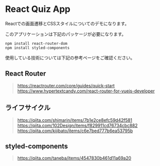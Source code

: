 # React Quiz App

Reactでの画面遷移とCSSスタイルについてのデモになります。

このアプリケーションは下記のパッケージが必要になります。

```
npm install react-router-dom 
npm install styled-components
```

使用している技術については下記の参考ページをご確認ください。

## React Router

> https://reactrouter.com/core/guides/quick-start
> https://www.hypertextcandy.com/react-router-for-vuejs-developer

## ライフサイクル

> https://qiita.com/shimarin/items/7b1e2ce8efc59d42f581
> https://qiita.com/102Design/items/f829911cd76734cbc882
> https://qiita.com/kijibato/items/c6e7bed777b6ea53795b

## styled-components

> https://qiita.com/taneba/items/4547830b461d11a69a20
